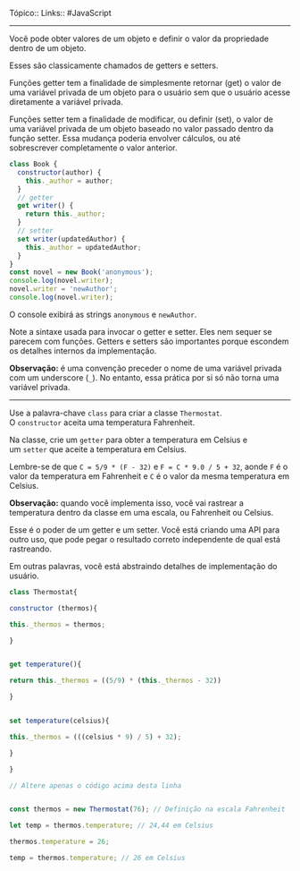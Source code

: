 Tópico::
Links:: #JavaScript 

---

Você pode obter valores de um objeto e definir o valor da propriedade dentro de um objeto.

Esses são classicamente chamados de getters e setters.

Funções getter tem a finalidade de simplesmente retornar (get) o valor de uma variável privada de um objeto para o usuário sem que o usuário acesse diretamente a variável privada.

Funções setter tem a finalidade de modificar, ou definir (set), o valor de uma variável privada de um objeto baseado no valor passado dentro da função setter. Essa mudança poderia envolver cálculos, ou até sobrescrever completamente o valor anterior.

```js
class Book {
  constructor(author) {
    this._author = author;
  }
  // getter
  get writer() {
    return this._author;
  }
  // setter
  set writer(updatedAuthor) {
    this._author = updatedAuthor;
  }
}
const novel = new Book('anonymous');
console.log(novel.writer);
novel.writer = 'newAuthor';
console.log(novel.writer);
```

O console exibirá as strings `anonymous` e `newAuthor`.

Note a sintaxe usada para invocar o getter e setter. Eles nem sequer se parecem com funções. Getters e setters são importantes porque escondem os detalhes internos da implementação.

**Observação:** é uma convenção preceder o nome de uma variável privada com um underscore (`_`). No entanto, essa prática por si só não torna uma variável privada.

---

Use a palavra-chave `class` para criar a classe `Thermostat`. O `constructor` aceita uma temperatura Fahrenheit.

Na classe, crie um `getter` para obter a temperatura em Celsius e um `setter` que aceite a temperatura em Celsius.

Lembre-se de que `C = 5/9 * (F - 32)` e `F = C * 9.0 / 5 + 32`, aonde `F` é o valor da temperatura em Fahrenheit e `C` é o valor da mesma temperatura em Celsius.

**Observação:** quando você implementa isso, você vai rastrear a temperatura dentro da classe em uma escala, ou Fahrenheit ou Celsius.

Esse é o poder de um getter e um setter. Você está criando uma API para outro uso, que pode pegar o resultado correto independente de qual está rastreando.

Em outras palavras, você está abstraindo detalhes de implementação do usuário.

```js
class Thermostat{

constructor (thermos){

this._thermos = thermos;

}


get temperature(){

return this._thermos = ((5/9) * (this._thermos - 32))

}


set temperature(celsius){

this._thermos = (((celsius * 9) / 5) + 32);

}

}

// Altere apenas o código acima desta linha


const thermos = new Thermostat(76); // Definição na escala Fahrenheit

let temp = thermos.temperature; // 24,44 em Celsius

thermos.temperature = 26;

temp = thermos.temperature; // 26 em Celsius

